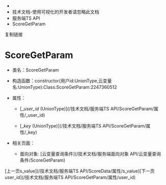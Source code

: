   * [](/)
  * 技术文档-使用可视化的开发者请忽略此文档
  * 服务端TS API
  * ScoreGetParam

复制链接

# ScoreGetParam

  * 类名：ScoreGetParam

  * 构造函数：constructor(用户id:UnionType,云变量名:UnionType):Class:ScoreGetParam:2247360512

  * 属性：

    * [__user_id_ (UnionType)](/技术文档/服务端TS API/ScoreGetParam/属性/_user_id)

    * [__key_ (UnionType)](/技术文档/服务端TS API/ScoreGetParam/属性/_key)

  * 相关页面：

    * 面向对象: [云变量查询条件](/技术文档/服务端面向对象 API/云变量查询条件/ScoreGetParam)

[上一页s_value](/技术文档/服务端TS API/ScoreData/属性/s_value)[下一页user_id](/技术文档/服务端TS
API/ScoreGetParam/属性/user_id)



